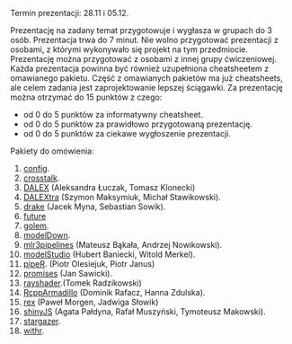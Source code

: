 Termin prezentacji: 28.11 i 05.12.

Prezentację na zadany temat przygotowuje i wygłasza w grupach do 3 osób. Prezentacja trwa do 7 minut. Nie wolno przygotować prezentacji z osobami, z którymi wykonywało się projekt na tym przedmiocie. Prezentację można przygotować z osobami z innej grupy ćwiczeniowej. Każda prezentacja powinna być również uzupełniona cheatsheetem z omawianego pakietu. Część z omawianych pakietów ma już cheatsheets, ale celem zadania jest zaprojektowanie lepszej ściągawki. Za prezentację można otrzymać do 15 punktów z czego:

 - od 0 do 5 punktów za informatywny cheatsheet.
 - od 0 do 5 punktów za prawidłowo przygotowaną prezentację.
 - od 0 do 5 punktów za ciekawe wygłoszenie prezentacji.

Pakiety do omówienia:

1. [config](https://github.com/rstudio/config).
1. [crosstalk](https://github.com/rstudio/crosstalk).
1. [DALEX](https://github.com/ModelOriented/DALEX) (Aleksandra Łuczak, Tomasz Klonecki)
1. [DALEXtra](https://github.com/ModelOriented/DALEXtra) (Szymon Maksymiuk, Michał Stawikowski).
1. [drake](https://github.com/ropensci/drake) (Jacek Myna, Sebastian Sowik).
1. [future](https://github.com/HenrikBengtsson/future)
1. [golem](https://github.com/ThinkR-open/golem).
1. [modelDown](https://github.com/ModelOriented/modelDown).
1. [mlr3pipelines](https://github.com/mlr-org/mlr3pipelines) (Mateusz Bąkała, Andrzej Nowikowski).
1. [modelStudio](https://github.com/ModelOriented/modelStudio) (Hubert Baniecki, Witold Merkel). 
1. [pipeR](https://github.com/renkun-ken/pipeR). (Piotr Olesiejuk, Piotr Janus)
1. [promises](https://github.com/rstudio/promises) (Jan Sawicki).
1. [rayshader](https://github.com/tylermorganwall/rayshader).(Tomek Radzikowski)
1. [RcppArmadillo](https://github.com/RcppCore/RcppArmadillo) (Dominik Rafacz, Hanna Zdulska).
1. [rex](https://github.com/kevinushey/rex) (Paweł Morgen, Jadwiga Słowik)
1. [shinyJS](https://github.com/daattali/shinyjs) (Agata Pałdyna, Rafał Muszyński, Tymoteusz Makowski).
1. [stargazer](https://github.com/cran/stargazer).
1. [withr](https://github.com/r-lib/withr).
